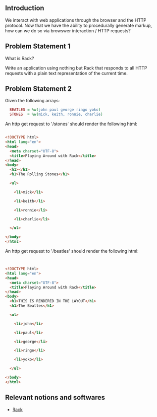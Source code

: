 ## Introduction

We interact with web applications through the browser and the HTTP protocol.  Now that we have the ability to procedurally generate markup, how can we do so via browswer interaction / HTTP requests?

## Problem Statement 1

What is Rack?  

Write an application using nothing but Rack that responds to all HTTP requests with a plain text representation of the current time.

## Problem Statement 2

Given the following arrays:

```ruby
  BEATLES = %w(john paul george ringo yoko)
  STONES  = %w(mick, keith, ronnie, charlie)
```

An http get request to '/stones' should render the following html:
```html

<!DOCTYPE html>
<html lang="en">
<head>
  <meta charset="UTF-8">
  <title>Playing Around with Rack</title>
</head>
<body>
  <h1></h1>
  <h1>The Rolling Stones</h1>

  <ul>

    <li>mick</li>

    <li>keith</li>

    <li>ronnie</li>

    <li>charlie</li>

  </ul>

</body>
</html>

```

An http get request to '/beatles' should render the following html:
```html


<!DOCTYPE html>
<html lang="en">
<head>
  <meta charset="UTF-8">
  <title>Playing Around with Rack</title>
</head>
<body>
  <h1>THIS IS RENDERED IN THE LAYOUT</h1>
  <h1>The Beatles</h1>

  <ul>

    <li>john</li>

    <li>paul</li>

    <li>george</li>

    <li>ringo</li>

    <li>yoko</li>

  </ul>

</body>
</html>

```

## Relevant notions and softwares
- [Rack](http://rack.github.io/)
